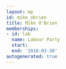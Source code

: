 ```yaml
---
layout: mp
id: mike_obrien
title: Mike O'Brien
memberships:
- id: lab
  name: Labour Party
  start: 
  end: '2010-03-30'
autogenerated: true
---
```

